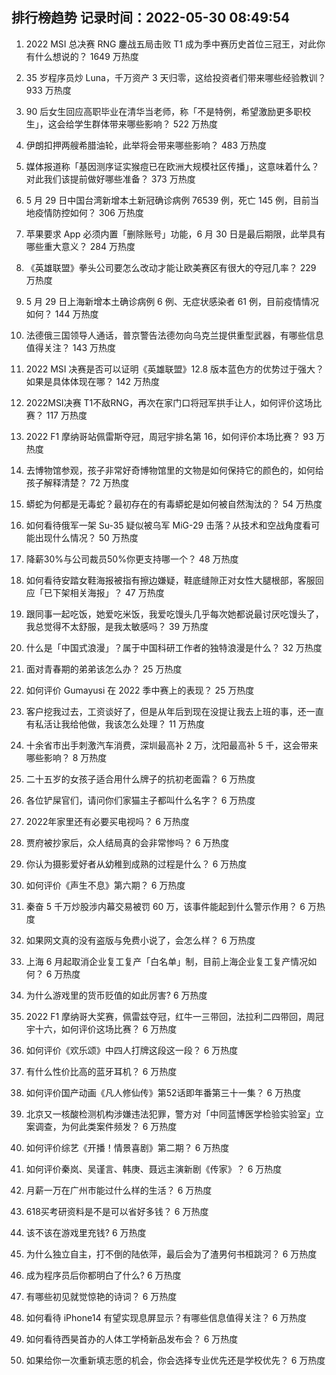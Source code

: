 
## 排行榜趋势 记录时间：2022-05-30 08:49:54
  
  1. 2022 MSI 总决赛 RNG 鏖战五局击败 T1 成为季中赛历史首位三冠王，对此你有什么想说的？ 1649 万热度
    
  2. 35 岁程序员炒 Luna，千万资产 3 天归零，这给投资者们带来哪些经验教训？ 933 万热度
    
  3. 90 后女生回应高职毕业在清华当老师，称「不是特例，希望激励更多职校生」，这会给学生群体带来哪些影响？ 522 万热度
    
  4. 伊朗扣押两艘希腊油轮，此举将会带来哪些影响？ 483 万热度
    
  5. 媒体报道称「基因测序证实猴痘已在欧洲大规模社区传播」，这意味着什么？对此我们该提前做好哪些准备？ 373 万热度
    
  6. 5 月 29 日中国台湾新增本土新冠确诊病例 76539 例，死亡 145 例，目前当地疫情防控如何？ 306 万热度
    
  7. 苹果要求 App 必须内置「删除账号」功能，6 月 30 日是最后期限，此举具有哪些重大意义？ 284 万热度
    
  8. 《英雄联盟》拳头公司要怎么改动才能让欧美赛区有很大的夺冠几率？ 229 万热度
    
  9. 5 月 29 日上海新增本土确诊病例 6 例、无症状感染者 61 例，目前疫情情况如何？ 144 万热度
    
  10. 法德俄三国领导人通话，普京警告法德勿向乌克兰提供重型武器，有哪些信息值得关注？ 143 万热度
    
  11. 2022 MSI 决赛是否可以证明《英雄联盟》12.8 版本蓝色方的优势过于强大？如果是具体体现在哪？ 142 万热度
    
  12. 2022MSI决赛 T1不敌RNG，再次在家门口将冠军拱手让人，如何评价这场比赛？ 117 万热度
    
  13. 2022 F1 摩纳哥站佩雷斯夺冠，周冠宇排名第 16，如何评价本场比赛？ 93 万热度
    
  14. 去博物馆参观，孩子非常好奇博物馆里的文物是如何保持它的颜色的，如何给孩子解释清楚？ 72 万热度
    
  15. 蟒蛇为何都是无毒蛇？最初存在的有毒蟒蛇是如何被自然淘汰的？ 54 万热度
    
  16. 如何看待俄军一架 Su-35 疑似被乌军 MiG-29 击落？从技术和空战角度看可能出现什么情况？ 50 万热度
    
  17. 降薪30%与公司裁员50%你更支持哪一个？ 48 万热度
    
  18. 如何看待安踏女鞋海报被指有擦边嫌疑，鞋底缝隙正对女性大腿根部，客服回应「已下架相关海报」？ 47 万热度
    
  19. 跟同事一起吃饭，她爱吃米饭，我爱吃馒头几乎每次她都说最讨厌吃馒头了，我总觉得不太舒服，是我太敏感吗？ 39 万热度
    
  20. 什么是「中国式浪漫」？属于中国科研工作者的独特浪漫是什么？ 32 万热度
    
  21. 面对青春期的弟弟该怎么办？ 25 万热度
    
  22. 如何评价 Gumayusi 在 2022 季中赛上的表现？ 25 万热度
    
  23. 客户挖我过去，工资谈好了，但是从年后到现在没提让我去上班的事，还一直有私活让我给他做，我该怎么处理？ 11 万热度
    
  24. 十余省市出手刺激汽车消费，深圳最高补 2 万，沈阳最高补 5 千，这会带来哪些影响？ 8 万热度
    
  25. 二十五岁的女孩子适合用什么牌子的抗初老面霜？ 6 万热度
    
  26. 各位铲屎官们，请问你们家猫主子都叫什么名字？ 6 万热度
    
  27. 2022年家里还有必要买电视吗？ 6 万热度
    
  28. 贾府被抄家后，众人结局真的会非常惨吗？ 6 万热度
    
  29. 你认为摄影爱好者从幼稚到成熟的过程是什么？ 6 万热度
    
  30. 如何评价《声生不息》第六期？ 6 万热度
    
  31. 秦奋 5 千万炒股涉内幕交易被罚 60 万，该事件能起到什么警示作用？ 6 万热度
    
  32. 如果网文真的没有盗版与免费小说了，会怎么样？ 6 万热度
    
  33. 上海 6 月起取消企业复工复产「白名单」制，目前上海企业复工复产情况如何？ 6 万热度
    
  34. 为什么游戏里的货币贬值的如此厉害? 6 万热度
    
  35. 2022 F1 摩纳哥大奖赛，佩雷兹夺冠，红牛一三带回，法拉利二四带回，周冠宇十六，如何评价这场比赛？ 6 万热度
    
  36. 如何评价《欢乐颂》中四人打牌这段这一段？ 6 万热度
    
  37. 有什么性价比高的蓝牙耳机？ 6 万热度
    
  38. 如何评价国产动画《凡人修仙传》第52话即年番第三十一集？ 6 万热度
    
  39. 北京又一核酸检测机构涉嫌违法犯罪，警方对「中同蓝博医学检验实验室」立案调查，为何此类案件频发？ 6 万热度
    
  40. 如何评价综艺《开播！情景喜剧》第二期？ 6 万热度
    
  41. 如何评价秦岚、吴谨言、韩庚、聂远主演新剧《传家》？ 6 万热度
    
  42. 月薪一万在广州市能过什么样的生活？ 6 万热度
    
  43. 618买考研资料是不是可以省好多钱？ 6 万热度
    
  44. 该不该在游戏里充钱? 6 万热度
    
  45. 为什么独立自主，打不倒的陆依萍，最后会为了渣男何书桓跳河？ 6 万热度
    
  46. 成为程序员后你都明白了什么? 6 万热度
    
  47. 有哪些初见就觉惊艳的诗词？ 6 万热度
    
  48. 如何看待 iPhone14 有望实现息屏显示？有哪些信息值得关注？ 6 万热度
    
  49. 如何看待西昊首办的人体工学椅新品发布会？ 6 万热度
    
  50. 如果给你一次重新填志愿的机会，你会选择专业优先还是学校优先？ 6 万热度
    